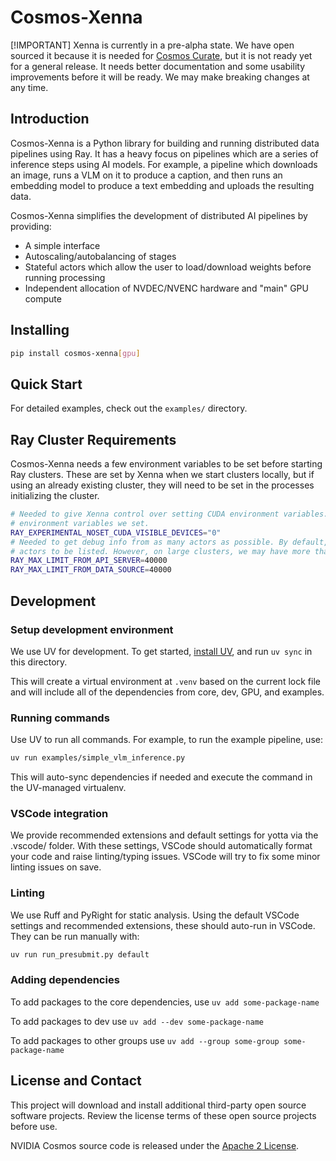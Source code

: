 # Cosmos-Xenna

[!IMPORTANT]
Xenna is currently in a pre-alpha state. We have open sourced it because it is needed for
[Cosmos Curate](https://github.com/nvidia-cosmos/cosmos-curate), but it is not ready yet for a general release.
It needs better documentation and some usability improvements before it will be ready. We may make breaking changes
at any time.

## Introduction

Cosmos-Xenna is a Python library for building and running distributed data pipelines using Ray. It
has a heavy focus on pipelines which are a series of inference steps using AI models. For example, a
pipeline which downloads an image, runs a VLM on it to produce a caption, and then runs an embedding model
to produce a text embedding and uploads the resulting data.

Cosmos-Xenna simplifies the development of distributed AI pipelines by providing:

- A simple interface
- Autoscaling/autobalancing of stages
- Stateful actors which allow the user to load/download weights before running processing
- Independent allocation of NVDEC/NVENC hardware and "main" GPU compute

## Installing

```bash
pip install cosmos-xenna[gpu]
```

## Quick Start

For detailed examples, check out the `examples/` directory.

## Ray Cluster Requirements

Cosmos-Xenna needs a few environment variables to be set before starting Ray clusters. These are set by Xenna when we
start clusters locally, but if using an already existing cluster, they will need to be set in the processes
initializing the cluster.

```bash
# Needed to give Xenna control over setting CUDA environment variables. Without this, Ray will overwrite the
# environment variables we set.
RAY_EXPERIMENTAL_NOSET_CUDA_VISIBLE_DEVICES="0"
# Needed to get debug info from as many actors as possible. By default, Ray only allows 10k
# actors to be listed. However, on large clusters, we may have more than 10k actors.
RAY_MAX_LIMIT_FROM_API_SERVER=40000
RAY_MAX_LIMIT_FROM_DATA_SOURCE=40000
```

## Development

### Setup development environment

We use UV for development. To get started, [install UV](https://docs.astral.sh/uv/#installation), and
run `uv sync` in this directory.

This will create a virtual environment at `.venv` based on the current lock file and will include all
of the dependencies from core, dev, GPU, and examples.

### Running commands

Use UV to run all commands. For example, to run the example pipeline, use:

```bash
uv run examples/simple_vlm_inference.py 
```

This will auto-sync dependencies if needed and execute the command in the UV-managed virtualenv.

### VSCode integration

We provide recommended extensions and default settings for yotta via the .vscode/ folder. With these
settings, VSCode should automatically format your code and raise linting/typing issues. VSCode will
try to fix some minor linting issues on save.

### Linting

We use Ruff and PyRight for static analysis. Using the default VSCode settings and recommended extensions,
these should auto-run in VSCode. They can be run manually with:

```bash
uv run run_presubmit.py default
```

### Adding dependencies

To add packages to the core dependencies, use `uv add some-package-name`

To add packages to dev use `uv add --dev some-package-name`

To add packages to other groups use `uv add --group some-group some-package-name`

## License and Contact

This project will download and install additional third-party open source software projects. Review the
license terms of these open source projects before use.

NVIDIA Cosmos source code is released under the [Apache 2 License](https://www.apache.org/licenses/LICENSE-2.0).
